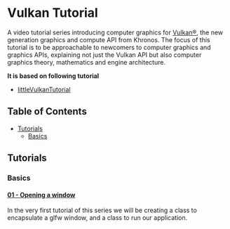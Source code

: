 # Vulkan Tutorial

A video tutorial series introducing computer graphics for [Vulkan®](https://www.khronos.org/vulkan/), the new generation graphics and compute API from Khronos. The focus of this tutorial is to be approachable to newcomers to computer graphics and graphics APIs, explaining not just the Vulkan API but also computer graphics theory, mathematics and engine architecture.

**It is based on following tutorial**

- [littleVulkanTutorial](https://github.com/blurrypiano/littleVulkanEngine)

## Table of Contents

- [Tutorials](#Tutorials)
  - [Basics](#Basics)

## <a name="Tutorials"></a> Tutorials

### <a name="Basics"></a> Basics

#### [01 - Opening a window](tutorial01/)

In the very first tutorial of this series we will be creating a class to encapsulate a glfw window, and a class to run our application.
